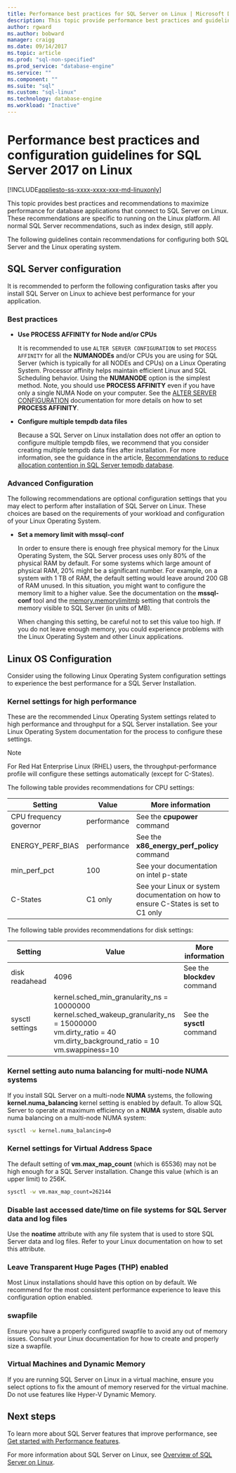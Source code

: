 ```yaml
---
title: Performance best practices for SQL Server on Linux | Microsoft Docs
description: This topic provide performance best practices and guidelines for running SQL Server 2017 on Linux.
author: rgward 
ms.author: bobward 
manager: craigg
ms.date: 09/14/2017
ms.topic: article
ms.prod: "sql-non-specified"
ms.prod_service: "database-engine"
ms.service: ""
ms.component: ""
ms.suite: "sql"
ms.custom: "sql-linux"
ms.technology: database-engine
ms.workload: "Inactive"
---
```


# Performance best practices and configuration guidelines for SQL Server 2017 on Linux

[!INCLUDE[appliesto-ss-xxxx-xxxx-xxx-md-linuxonly](../includes/appliesto-ss-xxxx-xxxx-xxx-md-linuxonly.md)]

This topic provides best practices and recommendations to maximize performance for database applications that connect to SQL Server on Linux. These recommendations are specific to running on the Linux platform. All normal SQL Server recommendations, such as index design, still apply.

The following guidelines contain recommendations for configuring both SQL Server and the Linux operating system.

## SQL Server configuration

It is recommended to perform the following configuration tasks after you install SQL Server on Linux to achieve best performance for your application.

### Best practices

- **Use PROCESS AFFINITY for Node and/or CPUs**

   It is recommended to use `ALTER SERVER CONFIGURATION` to set `PROCESS AFFINITY` for all the **NUMANODEs** and/or CPUs you are using for SQL Server (which is typically for all NODEs and CPUs) on a Linux Operating System. Processor affinity helps maintain efficient Linux and SQL Scheduling behavior. Using the **NUMANODE** option is the simplest method. Note, you should use **PROCESS AFFINITY** even if you have only a single NUMA Node on your computer.  See the [ALTER SERVER CONFIGURATION](../t-sql/statements/alter-server-configuration-transact-sql.md) documentation for more details on how to set **PROCESS AFFINITY**.

- **Configure multiple tempdb data files**

   Because a SQL Server on Linux installation does not offer an option to configure multiple tempdb files, we recommend that you consider creating multiple tempdb data files after installation. For more information, see the guidance in the article, [Recommendations to reduce allocation contention in SQL Server tempdb database](https://support.microsoft.com/en-us/help/2154845/recommendations-to-reduce-allocation-contention-in-sql-server-tempdb-d).

### Advanced Configuration

The following recommendations are optional configuration settings that you may elect to perform after installation of SQL Server on Linux. These choices are based on the requirements of your workload and configuration of your Linux Operating System.

- **Set a memory limit with mssql-conf**

   In order to ensure there is enough free physical memory for the Linux Operating System, the SQL Server process uses only 80% of the physical RAM by default. For some systems which large amount of physical RAM, 20% might be a significant number. For example, on a system with 1 TB of RAM, the default setting would leave around 200 GB of RAM unused. In this situation, you might want to configure the memory limit to a higher value. See the documentation on the **mssql-conf** tool and the [memory.memorylimitmb](sql-server-linux-configure-mssql-conf.md#memorylimit) setting that controls the memory visible to SQL Server (in units of MB).

   When changing this setting, be careful not to set this value too high. If you do not leave enough memory, you could experience problems with the Linux Operating System and other Linux applications.

## Linux OS Configuration

Consider using the following Linux Operating System configuration settings to experience the best performance for a SQL Server Installation.

### Kernel settings for high performance
These are the recommended Linux Operating System settings related to high performance and throughput for a SQL Server installation. See your Linux Operating System documentation for the process to configure these settings.



> [!Note]
> For Red Hat Enterprise Linux (RHEL) users, the throughput-performance profile will configure these settings automatically (except for C-States).

The following table provides recommendations for CPU settings:

| Setting | Value | More information |
|---|---|---|
| CPU frequency governor | performance | See the **cpupower** command |
| ENERGY_PERF_BIAS | performance | See the **x86_energy_perf_policy** command |
| min_perf_pct | 100 | See your documentation on intel p-state |
| C-States | C1 only | See your Linux or system documentation on how to ensure C-States is set to C1 only |

The following table provides recommendations for disk settings:

| Setting | Value | More information |
|---|---|---|
| disk readahead | 4096 | See the **blockdev** command |
| sysctl settings | kernel.sched_min_granularity_ns = 10000000<br/>kernel.sched_wakeup_granularity_ns = 15000000<br/>vm.dirty_ratio = 40<br/>vm.dirty_background_ratio = 10<br/>vm.swappiness=10 | See the **sysctl** command |

### Kernel setting auto numa balancing for multi-node NUMA systems

If you install SQL Server on a multi-node **NUMA** systems, the following **kernel.numa_balancing** kernel setting is enabled by default. To allow SQL Server to operate at maximum efficiency on a **NUMA** system, disable auto numa balancing on a multi-node NUMA system:

```bash
sysctl -w kernel.numa_balancing=0
```

### Kernel settings for Virtual Address Space

The default setting of **vm.max_map_count** (which is 65536) may not be high enough for a SQL Server installation. Change this value (which is an upper limit) to 256K.

```bash
sysctl -w vm.max_map_count=262144
```

### Disable last accessed date/time on file systems for SQL Server data and log files

Use the **noatime** attribute with any file system that is used to store SQL Server data and log files. Refer to your Linux documentation on how to set this attribute.

### Leave Transparent Huge Pages (THP) enabled

Most Linux installations should have this option on by default. We recommend for the most consistent performance experience to leave this configuration option enabled.

### swapfile

Ensure you have a properly configured swapfile to avoid any out of memory issues. Consult your Linux documentation for how to create and properly size a swapfile.

### Virtual Machines and Dynamic Memory

If you are running SQL Server on Linux in a virtual machine, ensure you select options to fix the amount of memory reserved for the virtual machine. Do not use features like Hyper-V Dynamic Memory.

## Next steps

To learn more about SQL Server features that improve performance, see [Get started with Performance features](sql-server-linux-performance-get-started.md).

For more information about SQL Server on Linux, see [Overview of SQL Server on Linux](sql-server-linux-overview.md).
